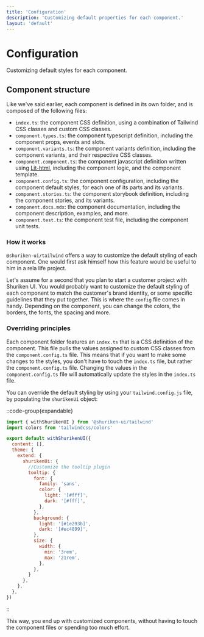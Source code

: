 ```yaml
---
title: 'Configuration'
description: 'Customizing default properties for each component.'
layout: 'default'
---
```


# Configuration

Customizing default styles for each component.

## Component structure

Like we've said earlier, each component is defined in its own folder, and is composed of the following files:

* `index.ts`: the component CSS definition, using a combination of Tailwind CSS classes and custom CSS classes.
* `component.types.ts`: the component typescript definition, including the component props, events and slots.
* `component.variants.ts`: the component variants definition, including the component variants, and their respective CSS classes.
* `component.component.ts`: the component javascript definition written using [Lit-html](https://lit.dev/docs/libraries/standalone-templates/), including the component logic, and the component template.
* `component.config.ts`: the component configuration, including the component default styles, for each one of its parts and its variants.
* `component.stories.ts`: the component storybook definition, including the component stories, and its variants.
* `component.docs.mdx`: the component documentation, including the component description, examples, and more.
* `component.test.ts`: the component test file, including the component unit tests.

### How it works
`@shuriken-ui/tailwind` offers a way to customize the default styling of each component. One would first ask himself how this feature would be useful to him in a rela life project.

Let's assume for a second that you plan to start a customer project with Shuriken UI. You would probably want to customize the default styling of each component to match the customer's brand identity, or some specific guidelines that they put together. This is where the `config` file comes in handy. Depending on the component, you can change the colors, the borders, the fonts, the spacing and more.

### Overriding principles

Each component folder features an `index.ts` that is a CSS definition of the component. This file pulls the values assigned to custom CSS classes from the `component.config.ts` file. This means that if you want to make some changes to the styles, you don't have to touch the `index.ts` file, but rather the `component.config.ts` file.
Changing the values in the `component.config.ts` file will automatically update the styles in the `index.ts` file.

You can override the default styling by using your `tailwind.config.js` file, by populating the `shurikenUi` object:

::code-group{expandable}

```js [tailwind.config.js]
import { withShurikenUI } from '@shuriken-ui/tailwind'
import colors from 'tailwindcss/colors'

export default withShurikenUI({
  content: [],
  theme: {
    extend: {
      shurikenUi: {
        //Customize the tooltip plugin
        tooltip: {
          font: {
            family: 'sans',
            color: {
              light: '[#fff]',
              dark: '[#fff]',
            },
          },
          background: {
            light: '[#1e293b]',
            dark: '[#ec4899]',
          },
          size: {
            width: {
              min: '3rem',
              max: '21rem',
            },
          },
        }
      },
    },
  },
})
```

::

This way, you end up with customized components, without having to touch the component files or spending too much effort.